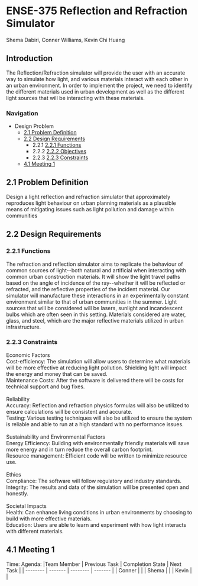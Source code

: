 # ENSE-375 Reflection and Refraction Simulator
Shema Dabiri, Conner Williams, Kevin Chi Huang

## Introduction
The Reflection/Refraction simulator will provide the user with an accurate way to simulate how light, and various materials interact with each other in an urban environment. In order to implement the project, we need to identify the different materials used in urban development as well as the different light sources that will be interacting with these materials.
### Navigation 
  * Design Problem
      * [2.1 Problem Definition](https://github.com/Sha3-git/ENSE-375/blob/main/REPORT.md#21-problem-definition)
      * [2.2 Design Requirements](https://github.com/Sha3-git/ENSE-375/blob/main/REPORT.md#22-design-requirements)
        * 2.2.1 [2.2.1 Functions](https://github.com/Sha3-git/ENSE-375/blob/main/REPORT.md#221-functions)
        * 2.2.2 [2.2.2 Objectives](https://github.com/Sha3-git/ENSE-375/blob/main/REPORT.md#221-objectives)
        * 2.2.3 [2.2.3 Constraints](https://github.com/Sha3-git/ENSE-375/blob/main/REPORT.md#223-constraints)
      * [4.1 Meeting 1]()


## 2.1 Problem Definition
Design a light reflection and refraction simulator that approximately reproduces light behaviour on urban planning materials as a plausible means of mitigating issues such as light pollution and damage within communities

## 2.2 Design Requirements
 ### 2.2.1 Functions
 The refraction and reflection simulator aims to replicate the behaviour of common sources of light--both natural and artificial when interacting with common urban construction materials. It will show the light travel paths based on the angle of incidence of the ray--whether it will be reflected or refracted, and the reflective properties of the incident material. Our simulator will manufacture these interactions in an experimentally constant environment similar to that of urban communities in the summer. Light sources that will be considered will be lasers, sunlight and incandescent bulbs which are often seen in this setting. Materials considered are water, glass, and steel, which are the major reflective materials utilized in urban infrastructure.

 ### 2.2.3 Constraints
 Economic Factors <br />
 Cost-efficiency: The simulation will allow users to determine what materials will be more effective at reducing light pollution. Shielding light will impact the energy and money that can be saved. <br /> 
 Maintenance Costs: After the software is delivered there will be costs for technical support and bug fixes. <br /> <br />
 Reliability <br />
 Accuracy: Reflection and refraction physics formulas will also be utilized to ensure calculations will be consistent and accurate. <br />
 Testing:  Various testing techniques will also be utilized to ensure the system is reliable and able to run at a high standard with no performance issues. <br /> <br />
 Sustainability and Environmental Factors <br />
 Energy Efficiency: Building with environmentally friendly materials will save more energy and in turn reduce the overall carbon footprint. <br />
 Resource management: Efficient code will be written to minimize resource use. <br /> <br />
 Ethics <br />
 Compliance:  The software will follow regulatory and industry standards. <br />
 Integrity: The results and data of the simulation will be presented open and honestly. <br /> <br />
 Societal Impacts <br />
 Health: Can enhance living conditions in urban environments by choosing to build with more effective materials. <br />
 Education: Users are able to learn and experiment with how light interacts with different materials.

## 4.1 Meeting 1
Time:
Agenda:
|Team Member   | Previous Task | Completion State | Next Task |
| -------- | ------- | -------- | ------- |
| Conner  |     |
| Shema |     |
| Kevin    |    |

